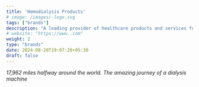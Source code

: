 ```yaml
---
title: 'Hemodialysis Products'
# image: /images/-logo.svg
tags: ["brands"]
description: "A leading provider of healthcare products and services for dialysis, hospital care, and outpatient medical care."
# website: "https://www..com"
weight: 2
type: "brands"
date: 2024-08-28T19:07:28+05:30
draft: false
---
```


_17,962 miles halfway around the world.
The amazing journey of a dialysis machine_
